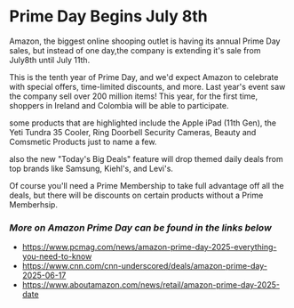 # Prime Day Begins July 8th

Amazon, the biggest online shooping outlet is having its annual Prime Day sales, but instead of one day,the company is extending it's sale from July8th until July 11th.

This is the tenth year of Prime Day, and we'd expect Amazon to celebrate with special offers, time-limited discounts, and more. Last year's event saw the company sell over 200 million items! This year, for the first time, shoppers in Ireland and Colombia will be able to participate.

some products that are highlighted include the Apple iPad (11th Gen), the Yeti Tundra 35 Cooler, Ring Doorbell Security Cameras, Beauty and Comsmetic Products just to name a few.

also the new "Today's Big Deals" feature will drop themed daily deals from top brands like Samsung, Kiehl's, and Levi's.

Of course you'll need a Prime Membership to take full advantage off all the deals, but there will be discounts on certain products without a Prime Memberhsip.

### ***More on Amazon Prime Day can be found in the links below***

- https://www.pcmag.com/news/amazon-prime-day-2025-everything-you-need-to-know<br/>
- https://www.cnn.com/cnn-underscored/deals/amazon-prime-day-2025-06-17<br/>
- https://www.aboutamazon.com/news/retail/amazon-prime-day-2025-date

